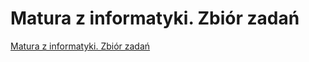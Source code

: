 # Matura z informatyki. Zbiór zadań

[Matura z informatyki. Zbiór zadań](https://helion.pl/ksiazki/matura-z-informatyki-zbior-zadan-przemyslaw-glowacz-waldemar-walczak,matinf.htm#format/d)
